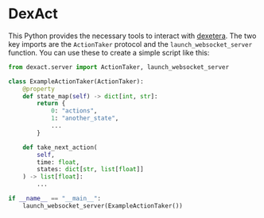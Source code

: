 # DexAct

This Python provides the necessary tools to interact with [dexetera](https://github.com/umbralcalc/dexetera). The two key imports are the `ActionTaker` protocol and the `launch_websocket_server` function. You can use these to create a simple script like this:

```python
from dexact.server import ActionTaker, launch_websocket_server

class ExampleActionTaker(ActionTaker):
    @property
    def state_map(self) -> dict[int, str]:
        return {
            0: "actions",
            1: "another_state",
            ...
        }

    def take_next_action(
        self, 
        time: float, 
        states: dict[str, list[float]]
    ) -> list[float]:
        ...

if __name__ == "__main__":
    launch_websocket_server(ExampleActionTaker())
```
